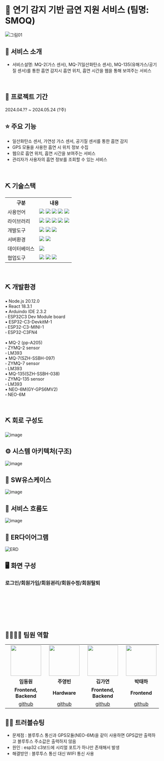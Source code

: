 # 📎 연기 감지 기반 금연 지원 서비스 (팀명: SMOQ)
![그림01](https://github.com/2024-SMHRD-IS-IOT-3/SMOQ/assets/150112222/73ea5875-063f-41f1-be70-42336de594aa)



## 👀 서비스 소개
* 서비스설명: MQ-2(가스 센서), MQ-7(일산화탄소 센서), MQ-135(유해가스/공기질 센서)를 통한 흡연 감지시 흡연 위치, 흡연 시간을 웹을 통해 보여주는 서비스
<br>

## 📅 프로젝트 기간
2024.04.?? ~ 2024.05.24 (?주)
<br>

## ⭐ 주요 기능
* 일산화탄소 센서, 가연성 가스 센서, 공기질 센서를 통한 흡연 감지
* GPS 모듈을 사용한 흡연 시 위치 정보 수집
* 웹으로 흡연 위치, 흡연 시간을 보여주는 서비스
* 관리자가 사용자의 흡연 정보를 조회할 수 있는 서비스
<br>

## ⛏ 기술스택
<table>
    <tr>
        <th>구분</th>
        <th>내용</th>
    </tr>
    <tr>
        <td>사용언어</td>
        <td>
            <img src="https://img.shields.io/badge/HTML5-E34F26?style=for-the-badge&logo=HTML5&logoColor=white"/>
            <img src="https://img.shields.io/badge/CSS3-1572B6?style=for-the-badge&logo=CSS3&logoColor=white"/>
            <img src="https://img.shields.io/badge/JavaScript-F7DF1E?style=for-the-badge&logo=JavaScript&logoColor=white"/>
            <img src="https://img.shields.io/badge/React-61DAFB?style=for-the-badge&logo=React&logoColor=black">
            <img src="https://img.shields.io/badge/C-A8B9CC?style=for-the-badge&logo=C&logoColor=white"/> 
        </td>
    </tr>
    <tr>
        <td>라이브러리</td>
        <td>
            <img src="https://img.shields.io/badge/BootStrap-7952B3?style=for-the-badge&logo=BootStrap&logoColor=white"/>
            <img src="https://img.shields.io/badge/React_Router-CA4245?style=for-the-badge&logo=react-router&logoColor=white">
            <img src="https://img.shields.io/badge/Axios-007CE2?style=for-the-badge&logo=axios&logoColor=white" >
            <img src="https://img.shields.io/badge/Express-000000?style=for-the-badge&logo=Express&logoColor=white" >
            <img src="https://img.shields.io/badge/KakaoMap-FFCD00?style=for-the-badge&logo=Kakao&logoColor=white"/>
        </td>
    </tr>
    <tr>
        <td>개발도구</td>
        <td>
            <img src="https://img.shields.io/badge/Arduino-00979D?style=for-the-badge&logo=Arduino&logoColor=white"/>
            <img src="https://img.shields.io/badge/VSCode-007ACC?style=for-the-badge&logo=VisualStudioCode&logoColor=white"/>
            <img src="https://img.shields.io/badge/Jupyter-F37626?style=for-the-badge&logo=Jupyter&logoColor=white"/>
        </td>
    </tr>
    <tr>
        <td>서버환경</td>
        <td>
            <img src="https://img.shields.io/badge/Node.js-339933?style=for-the-badge&logo=Node.js&logoColor=white"/> 
            <img src="https://img.shields.io/badge/Flask-000000?style=for-the-badge&logo=Flask&logoColor=white"/> 
        </td>
    </tr>
    <tr>
        <td>데이터베이스</td>
        <td>
            <img src="https://img.shields.io/badge/Oracle 11g-F80000?style=for-the-badge&logo=Oracle&logoColor=white"/>
        </td>
    </tr>
    <tr>
        <td>협업도구</td>
        <td>
            <img src="https://img.shields.io/badge/Git-F05032?style=for-the-badge&logo=Git&logoColor=white"/>
            <img src="https://img.shields.io/badge/GitHub-181717?style=for-the-badge&logo=GitHub&logoColor=white"/>
            <img src="https://img.shields.io/badge/notion-000000?style=for-the-badge&logo=notion&logoColor=white"/>
        </td>
    </tr>
</table>
<br>

## ⛏ 개발환경
▪ Node.js 20.12.0<br>
▪ React 18.3.1<br>
▪ Arduindo IDE 2.3.2<br>
  ▫ ESP32C3 Dev Module board<br>
▪ ESP32-C3-DevkitM-1<br>
 ▫ ESP32-C3-MINI-1<br>
 ▫ ESP32-C3FN4<br>
<br>
▪ MQ-2 (pp-A205)<br>
 ▫ ZYMQ-2 sensor<br>
 ▫ LM393<br>
▪ MQ-7(SZH-SSBH-097)<br>
 ▫ ZYMQ-7 sensor<br>
 ▫  LM393<br>
▪ MQ-135(SZH-SSBH-038)<br>
 ▫ ZYMQ-135 sensor<br>
 ▫  LM393<br>
▪ NEO-6M(GY-GPS6MV2)<br>
 ▫ NEO-6M<br>

<br>

## ⛏ 회로 구성도
![image](https://github.com/2024-SMHRD-IS-IOT-3/SMOQ/assets/150112222/75f5c5aa-643c-4110-b5e0-900ef87fb67a)
<br>

## ⚙ 시스템 아키텍처(구조)
![image](https://github.com/2024-SMHRD-IS-IOT-3/SMOQ/assets/150112222/5a42191f-54c8-43d9-91d4-eb89d6ca3576)
<br>

## 📌 SW유스케이스
![image](https://github.com/2024-SMHRD-IS-IOT-3/SMOQ/assets/150112222/235a0ee0-1e16-47be-b3f0-3ad48936a576)
<br>

## 📌 서비스 흐름도
![image](https://user-images.githubusercontent.com/25995055/178401048-d6484bda-a2d7-40e1-998b-2bd195cd9f89.png)
<br>

## 📌 ER다이어그램
![ERD](https://github.com/2024-SMHRD-IS-IOT-3/SMOQ/assets/150112222/ea9015bb-f95f-470b-9c9e-9c5aa74eb5ae)
<br>





## 🖥 화면 구성

### 로그인/회원가입/회원괸리/회원수정/회원탈퇴
<br>

###
<br>

###
<br>

## 👨‍👩‍👦‍👦 팀원 역할
<table>
  <tr>
    <td align="center"><img src="https://item.kakaocdn.net/do/fd49574de6581aa2a91d82ff6adb6c0115b3f4e3c2033bfd702a321ec6eda72c" width="100" height="100"/></td>
    <td align="center"><img src="https://mb.ntdtv.kr/assets/uploads/2019/01/Screen-Shot-2019-01-08-at-4.31.55-PM-e1546932545978.png" width="100" height="100"/></td>
    <td align="center"><img src="https://mblogthumb-phinf.pstatic.net/20160127_177/krazymouse_1453865104404DjQIi_PNG/%C4%AB%C4%AB%BF%C0%C7%C1%B7%BB%C1%EE_%B6%F3%C0%CC%BE%F0.png?type=w2" width="100" height="100"/></td>
    <td align="center"><img src="https://i.pinimg.com/236x/ed/bb/53/edbb53d4f6dd710431c1140551404af9.jpg" width="100" height="100"/></td>
  </tr>
  <tr>
    <td align="center"><strong>임동원</strong></td>
    <td align="center"><strong>주영빈</strong></td>
    <td align="center"><strong>김가연</strong></td>
    <td align="center"><strong>박태하</strong></td>
  </tr>
  <tr>
    <td align="center"><b>Frontend, Backend</b></td>
    <td align="center"><b>Hardware</b></td>
    <td align="center"><b>Frontend, Backend</b></td>
    <td align="center"><b>Frontend</b></td>
  </tr>
  <tr>
    <td align="center"><a href="https://github.com/자신의username작성해주세요" target='_blank'>github</a></td>
    <td align="center"><a href="https://github.com/자신의username작성해주세요" target='_blank'>github</a></td>
    <td align="center"><a href="https://github.com/yeon820" target='_blank'>github</a></td>
    <td align="center"><a href="https://github.com/자신의username작성해주세요" target='_blank'>github</a></td>
  </tr>
</table>

## 🤾‍♂️ 트러블슈팅
* 문제점 : 블루투스 통신과 GPS모듈(NEO-6M)을 같이 사용하면 GPS값만 출력하고 블루투스 주소값은 출력하지 않음
* 원인 : esp32 c3보드에 시리얼 포트가 하나만 존재해서 발생
* 해결방안 : 블루투스 통신 대신 WIFI 통신 사용
